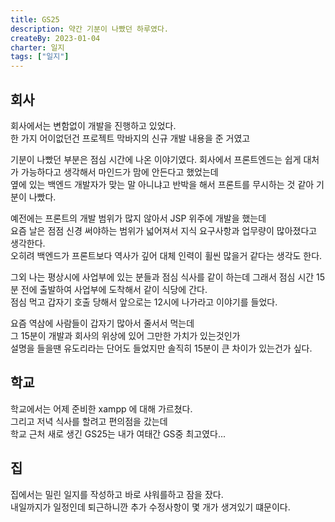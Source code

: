 ```yaml
---
title: GS25
description: 약간 기분이 나빴던 하루였다.
createBy: 2023-01-04
charter: 일지
tags: ["일지"]
---
```


## 회사

회사에서는 변함없이 개발을 진행하고 있었다.  
한 가지 어이없던건 프로젝트 막바지의 신규 개발 내용을 준 거였고

기분이 나빴던 부분은 점심 시간에 나온 이야기였다.
회사에서 프론트엔드는 쉽게 대처가 가능하다고 생각해서 마인드가 맘에 안든다고 했었는데  
옆에 있는 백엔드 개발자가 맞는 말 아니냐고 반박을 해서 프론트를 무시하는 것 같아 기분이 나빴다.

예전에는 프론트의 개발 범위가 많지 않아서 JSP 위주에 개발을 했는데  
요즘 날은 점점 신경 써야하는 범위가 넓어져서 지식 요구사항과 업무량이 많아졌다고 생각한다.  
오히려 백엔드가 프론트보다 역사가 깊어 대체 인력이 휠씬 많을거 같다는 생각도 한다.

그외 나는 평상시에 사업부에 있는 분들과 점심 식사를 같이 하는데
그래서 점심 시간 15분 전에 출발하여 사업부에 도착해서 같이 식당에 간다.  
점심 먹고 갑자기 호출 당해서 앞으로는 12시에 나가라고 이야기를 들었다.

요즘 역삼에 사람들이 갑자기 많아서 줄서서 먹는데  
그 15분이 개발과 회사의 위상에 있어 그만한 가치가 있는것인가  
설명을 들을땐 유도리라는 단어도 들었지만 솔직히 15분이 큰 차이가 있는건가 싶다.

## 학교

학교에서는 어제 준비한 xampp 에 대해 가르쳤다.  
그리고 저녁 식사를 할려고 편의점을 갔는데  
학교 근처 새로 생긴 GS25는 내가 여태간 GS중 최고였다...

## 집

집에서는 밀린 일지를 작성하고 바로 샤워를하고 잠을 잤다.  
내일까지가 일정인데 퇴근하니깐 추가 수정사항이 몇 개가 생겨있기 떄문이다.
